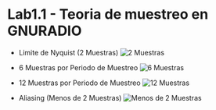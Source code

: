# Lab1.1 - Teoria de muestreo en GNURADIO

- Limite de Nyquist (2 Muestras)
![2 Muestras](https://user-images.githubusercontent.com/62948474/189471159-e4a4fef7-1013-4a8b-80bd-cbdb1c4409e9.png)

- 6 Muestras por Periodo de Muestreo
![6 Muestras](https://user-images.githubusercontent.com/62948474/189471224-62db6003-d187-4f62-8eb7-b29f90685569.png)

- 12 Muestras por Periodo de Muestreo
![12 Muestras](https://user-images.githubusercontent.com/62948474/189471294-dbc42697-df20-417b-9e31-3ed2ac21affb.png)

- Aliasing (Menos de 2 Muestras)
![Menos de 2 Muestras](https://user-images.githubusercontent.com/62948474/189471336-cbc18fa2-a18d-4edf-96da-7d0884ffd2ef.png)
